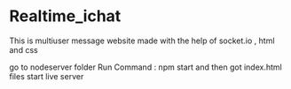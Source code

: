 # Realtime_ichat
This is multiuser message website made with the help of socket.io , html and css

go to nodeserver folder 
  Run Command : npm start
and then got index.html files start live server
